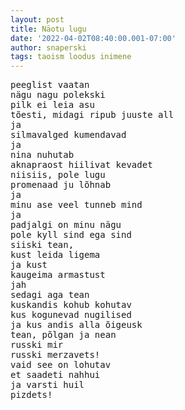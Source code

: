 ```yaml
---
layout: post
title: Näotu lugu
date: '2022-04-02T08:40:00.001-07:00'
author: snaperski
tags: taoism loodus inimene
---
```


<pre>
peeglist vaatan 
nägu nagu polekski
pilk ei leia asu
tõesti, midagi ripub juuste all
ja
silmavalged kumendavad 
ja
nina nuhutab
aknapraost hiilivat kevadet
niisiis, pole lugu
promenaad ju lõhnab 
ja
minu ase veel tunneb mind 
ja
padjalgi on minu nägu 
pole kyll sind ega sind
siiski tean, 
kust leida ligema
ja kust
kaugeima armastust
jah 
sedagi aga tean
kuskandis kohub kohutav
kus kogunevad nugilised 
ja kus andis alla õigeusk
tean, põlgan ja nean
russki mir
russki merzavets!
vaid see on lohutav
et saadeti nahhui
ja varsti huil 
pizdets!
</pre>
